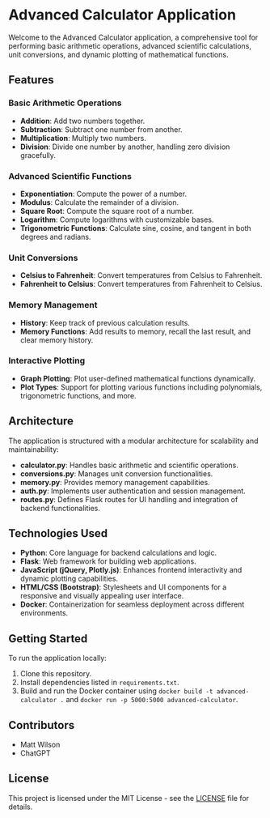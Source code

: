 # Advanced Calculator Application

Welcome to the Advanced Calculator application, a comprehensive tool for performing basic arithmetic operations, advanced scientific calculations, unit conversions, and dynamic plotting of mathematical functions.

## Features

### Basic Arithmetic Operations

- **Addition**: Add two numbers together.
- **Subtraction**: Subtract one number from another.
- **Multiplication**: Multiply two numbers.
- **Division**: Divide one number by another, handling zero division gracefully.

### Advanced Scientific Functions

- **Exponentiation**: Compute the power of a number.
- **Modulus**: Calculate the remainder of a division.
- **Square Root**: Compute the square root of a number.
- **Logarithm**: Compute logarithms with customizable bases.
- **Trigonometric Functions**: Calculate sine, cosine, and tangent in both degrees and radians.

### Unit Conversions

- **Celsius to Fahrenheit**: Convert temperatures from Celsius to Fahrenheit.
- **Fahrenheit to Celsius**: Convert temperatures from Fahrenheit to Celsius.

### Memory Management

- **History**: Keep track of previous calculation results.
- **Memory Functions**: Add results to memory, recall the last result, and clear memory history.

### Interactive Plotting

- **Graph Plotting**: Plot user-defined mathematical functions dynamically.
- **Plot Types**: Support for plotting various functions including polynomials, trigonometric functions, and more.

## Architecture

The application is structured with a modular architecture for scalability and maintainability:

- **calculator.py**: Handles basic arithmetic and scientific operations.
- **conversions.py**: Manages unit conversion functionalities.
- **memory.py**: Provides memory management capabilities.
- **auth.py**: Implements user authentication and session management.
- **routes.py**: Defines Flask routes for UI handling and integration of backend functionalities.

## Technologies Used

- **Python**: Core language for backend calculations and logic.
- **Flask**: Web framework for building web applications.
- **JavaScript (jQuery, Plotly.js)**: Enhances frontend interactivity and dynamic plotting capabilities.
- **HTML/CSS (Bootstrap)**: Stylesheets and UI components for a responsive and visually appealing user interface.
- **Docker**: Containerization for seamless deployment across different environments.

## Getting Started

To run the application locally:

1. Clone this repository.
2. Install dependencies listed in `requirements.txt`.
3. Build and run the Docker container using `docker build -t advanced-calculator .` and `docker run -p 5000:5000 advanced-calculator`.

## Contributors

- Matt Wilson
- ChatGPT

## License

This project is licensed under the MIT License - see the [LICENSE](LICENSE) file for details.

